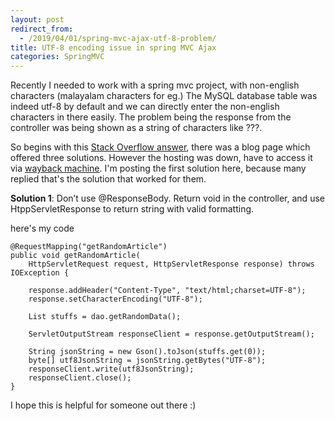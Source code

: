 ```yaml
---
layout: post
redirect_from:
  - /2019/04/01/spring-mvc-ajax-utf-8-problem/
title: UTF-8 encoding issue in spring MVC Ajax
categories: SpringMVC
---
```


Recently I needed to work with a spring mvc project, with non-english characters (malayalam characters for eg.) The MySQL database table
was indeed utf-8 by default and we can directly enter the non-english characters in there easily. The problem being the response
from the controller was being shown as a string of characters like ???.

So begins with this [Stack Overflow answer](https://stackoverflow.com/questions/5649329/utf-8-encoding-problem-in-spring-mvc), there was a blog
page which offered three solutions. However the hosting was down, have to access it via [wayback machine](https://web.archive.org/web/20161110075036/http://charlie.cu.cc/2012/08/spring-mvc-ajax-request-with-utf-8-support/). I'm posting the first
solution here, because many replied that's the solution that worked for them.

**Solution 1**: Don’t use @ResponseBody. Return void in the controller, and use HtppServletResponse to return string with valid formatting.

here's my code
```
@RequestMapping("getRandomArticle")
public void getRandomArticle(
	HttpServletRequest request, HttpServletResponse response) throws IOException {

	response.addHeader("Content-Type", "text/html;charset=UTF-8");
	response.setCharacterEncoding("UTF-8");
	
	List stuffs = dao.getRandomData();
	
	ServletOutputStream responseClient = response.getOutputStream();
	
	String jsonString = new Gson().toJson(stuffs.get(0));
	byte[] utf8JsonString = jsonString.getBytes("UTF-8");
	responseClient.write(utf8JsonString);
	responseClient.close();
}
```

I hope this is helpful for someone out there :)
